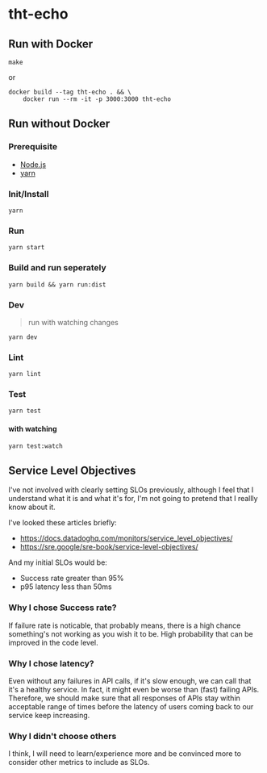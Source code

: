 # tht-echo

## Run with Docker

`make`

or

```
docker build --tag tht-echo . && \
	docker run --rm -it -p 3000:3000 tht-echo
```

## Run without Docker 

### Prerequisite
- [Node.js](https://nodejs.org)
- [yarn](https://yarnpkg.com)

### Init/Install
`yarn`

### Run
`yarn start`

### Build and run seperately
`yarn build && yarn run:dist`

### Dev
> run with watching changes

`yarn dev`

### Lint
`yarn lint`

### Test
`yarn test`

#### with watching
`yarn test:watch`

## Service Level Objectives

I've not involved with clearly setting SLOs previously, although I feel that I understand what it is and what it's for, I'm not going to pretend that I reallly know about it.

I've looked these articles briefly:
- https://docs.datadoghq.com/monitors/service_level_objectives/
- https://sre.google/sre-book/service-level-objectives/

And my initial SLOs would be:
- Success rate greater than 95%
- p95 latency less than 50ms

### Why I chose Success rate?
If failure rate is noticable, that probably means, there is a high chance something's not working as you wish it to be.
High probability that can be improved in the code level.

### Why I chose latency?
Even without any failures in API calls, if it's slow enough, we can call that it's a healthy service.
In fact, it might even be worse than (fast) failing APIs. Therefore, we should make sure that all responses of APIs stay within acceptable range of times before the latency of users coming back to our service keep increasing.

### Why I didn't choose others

I think, I will need to learn/experience more and be convinced more to consider other metrics to include as SLOs.
